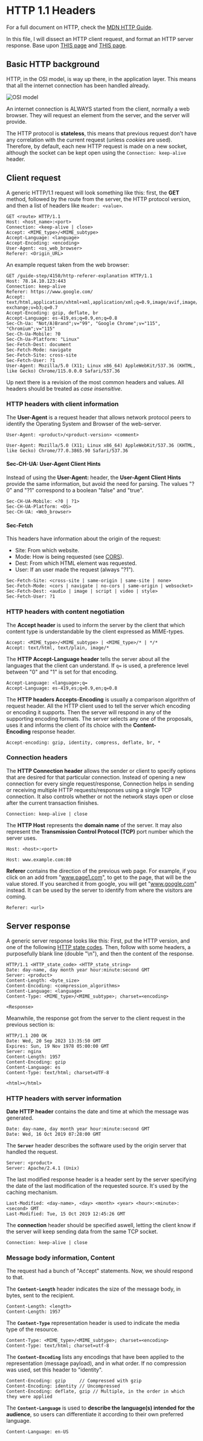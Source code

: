 # HTTP 1.1 Headers

For a full document on HTTP, check the [MDN HTTP Guide](https://developer.mozilla.org/en-US/docs/Web/HTTP/Basics_of_HTTP).

In this file, I will dissect an HTTP client request, and format an HTTP server response. Base upon [THIS page](https://www.geeksforgeeks.org/http-headers/) and [THIS page](https://developer.mozilla.org/en-US/docs/Web/HTTP/Headers).

## Basic HTTP background

HTTP, in the OSI model, is way up there, in the application layer. This means that all the internet connection has been handled already.

![OSI model](Images/Pasted%20image%2020230920134727.png)

An internet connection is ALWAYS started from the client, normally a web browser. They will request an element from the server, and the server will provide.

The HTTP protocol is **stateless**, this means that previous request don't have any correlation with the current request (unless *cookies* are used). Therefore, by default, each new HTTP request is made on a new socket, although the socket can be kept open using the `Connection: keep-alive` header.
## Client request

A generic HTTP/1.1 request will look something like this: first, the **GET** method, followed by the route from the server, the HTTP protocol version, and then a list of headers like `Header: <value>`.

```http
GET <route> HTTP/1.1
Host: <host_name>:<port>
Connection: <keep-alive | close>
Accept: <MIME_type>/<MIME_subtype>
Accept-Language: <language>
Accept-Encoding: <encoding>
User-Agent: <os_web_browser>
Referer: <Origin_URL>
```

An example request taken from the web browser:

```http
GET /guide-step/4150/http-referer-explanation HTTP/1.1
Host: 78.14.10.123:443
Connection: keep-alive
Referer: https://www.google.com/
Accept: text/html,application/xhtml+xml,application/xml;q=0.9,image/avif,image/webp,image/apng,*/*;q=0.8,application/signed-exchange;v=b3;q=0.7
Accept-Encoding: gzip, deflate, br
Accept-Language: es-419,es;q=0.9,en;q=0.8
Sec-Ch-Ua: "Not/A)Brand";v="99", "Google Chrome";v="115", "Chromium";v="115"
Sec-Ch-Ua-Mobile: ?0
Sec-Ch-Ua-Platform: "Linux"
Sec-Fetch-Dest: document
Sec-Fetch-Mode: navigate
Sec-Fetch-Site: cross-site
Sec-Fetch-User: ?1
User-Agent: Mozilla/5.0 (X11; Linux x86_64) AppleWebKit/537.36 (KHTML, like Gecko) Chrome/115.0.0.0 Safari/537.36
```

Up next there is a revision of the most common headers and values. All headers should be treated as *case insensitive*.

### HTTP headers with client information

The **User-Agent** is a request header that allows network protocol peers to identify the Operating System and Browser of the web-server.

```http
User-Agent: <product>/<product-version> <comment>

User-Agent: Mozilla/5.0 (X11; Linux x86_64) AppleWebKit/537.36 (KHTML, like Gecko) Chrome/77.0.3865.90 Safari/537.36
```

#### Sec-CH-UA:  User-Agent Client Hints

Instead of using the **User-Agent:** header, the **User-Agent Client Hints** provide the same information, but avoid the need for parsing. The values "?0" and "?1" correspond to a boolean "false" and "true".

```http
Sec-CH-UA-Mobile: <?0 | ?1>
Sec-CH-UA-Platform: <OS>
Sec-CH-UA: <Web_browser>
```

#### Sec-Fetch 

This headers have information about the origin of the request:
* Site: From which website.
* Mode: How is being requested (see [CORS](https://developer.mozilla.org/en-US/docs/Web/HTTP/CORS)).
* Dest: From which HTML element was requested.
* User: If an user made the request (always "?1").

```http
Sec-Fetch-Site: <cross-site | same-origin | same-site | none>
Sec-Fetch-Mode: <cors | navigate | no-cors | same-origin | websocket>
Sec-Fetch-Dest: <audio | image | script | video | style>
Sec-Fetch-User: ?1
```

### HTTP headers with content negotiation

The **Accept header** is used to inform the server by the client that which content type is understandable by the client expressed as MIME-types.

```http
Accept: <MIME_type>/<MIME_subtype> | <MIME_type>/* | */*
Accept: text/html, text/plain, image/*
```

The **HTTP Accept-Language header** tells the server about all the languages that the client can understand. If `q=` is used, a preference level between "0" and "1" is set for that encoding.

```http
Accept-Language: <language>;q=
Accept-Language: es-419,es;q=0.9,en;q=0.8
```

The **HTTP headers Accepts-Encoding** is usually a comparison algorithm of request header. All the HTTP client used to tell the server which encoding or encoding it supports. Then the server will respond in any of the supporting encoding formats. The server selects any one of the proposals, uses it and informs the client of its choice with the **Content-Encoding** response header.

```http
Accept-encoding: gzip, identity, compress, deflate, br, *
```

### Connection headers

The **HTTP Connection header** allows the sender or client to specify options that are desired for that particular connection. Instead of opening a new connection for every single request/response, Connection helps in sending or receiving multiple HTTP requests/responses using a single TCP connection. It also controls whether or not the network stays open or close after the current transaction finishes.

```http
Connection: keep-alive | close
```

The **HTTP Host** represents the **domain name** of the server. It may also represent the **Transmission Control Protocol (TCP)** port number which the server uses.

```http
Host: <host>:<port>

Host: www.example.com:80
```

**Referer** contains the direction of the previous web page. For example, if you click on an add from "www.page1.com", to get to the page, that will be the value stored. If you searched it from google, you will get "www.google.com" instead. It can be used by the server to identify from where the visitors are coming.

```http
Referer: <url>
```

## Server response

A generic server response looks like this: First, put the HTTP version, and one of the following [HTTP state codes](https://developer.mozilla.org/es/docs/Web/HTTP/Status). Then, follow with some headers, a purposefully blank line (double "\\n"), and then the content of the response. 

```http
HTTP/1.1 <HTTP_state_code> <HTTP_state_string>
Date: day-name, day month year hour:minute:second GMT
Server: <product>
Content-Length: <byte_size>
Content-Encoding: <compression_algorithms>
Content-Language: <language>
Content-Type: <MIME_type>/<MIME_subtype>; charset=<encoding>

<Response>
```

Meanwhile, the response got from the server to the client request in the previous section is:

```http
HTTP/1.1 200 OK
Date: Wed, 20 Sep 2023 13:35:50 GMT
Expires: Sun, 19 Nov 1978 05:00:00 GMT
Server: nginx
Content-Length: 1957
Content-Encoding: gzip
Content-Language: es
Content-Type: text/html; charset=UTF-8

<html></html>
```

### HTTP headers with server information

**Date HTTP header** contains the date and time at which the message was generated.

```http
Date: day-name, day month year hour:minute:second GMT
Date: Wed, 16 Oct 2019 07:28:00 GMT
```

The **`Server`** header describes the software used by the origin server that handled the request.

```http
Server: <product>
Server: Apache/2.4.1 (Unix)
```

The last modified response header is a header sent by the server specifying the date of the last modification of the requested source. It's used by the caching mechanism.

```http
Last-Modified: <day-name>, <day> <month> <year> <hour>:<minute>:<second> GMT
Last-Modified: Tue, 15 Oct 2019 12:45:26 GMT
```

The **connection** header should be specified aswell, letting the client know if the server will keep sending data from the same TCP socket.

```http
Connection: keep-alive | close
```

### Message body information, Content

The request had a bunch of "Accept" statements. Now, we should respond to that.

The **`Content-Length`** header indicates the size of the message body, in bytes, sent to the recipient.

```http
Content-Length: <length>
Content-Length: 1957
```

The **`Content-Type`** representation header is used to indicate the media type of the resource.

```http
Content-Type: <MIME_type>/<MIME_subtype>; charset=<encoding>
Content-Type: text/html; charset=utf-8
```

The **`Content-Encoding`** lists any encodings that have been applied to the representation (message payload), and in what order. If no compression was used, set this header to "identity".

```http
Content-Encoding: gzip     // Compressed with gzip
Content-Encoding: identity // Uncompressed
Content-Encoding: deflate, gzip // Multiple, in the order in which they were applied
```

The **`Content-Language`** is used to **describe the language(s) intended for the audience**, so users can differentiate it according to their own preferred language.

```http
Content-Language: en-US
```

